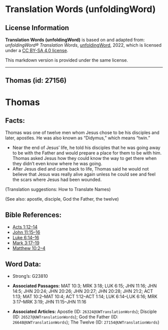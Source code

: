 # Translation Words (unfoldingWord)

## License Information

**Translation Words (unfoldingWord)** is based on and adapted from: _unfoldingWord® Translation Words_, [unfoldingWord](https://unfoldingword.org/utw), 2022, which is licensed under a [CC BY-SA 4.0 license](https://creativecommons.org/licenses/by-sa/4.0/legalcode.en).

This markdown version is provided under the same license.



--------------------------------

## Thomas (id: 27156)

Thomas
======

Facts:
------

Thomas was one of twelve men whom Jesus chose to be his disciples and later, apostles. He was also known as “Didymus,” which means “twin.”

* Near the end of Jesus’ life, he told his disciples that he was going away to be with the Father and would prepare a place for them to be with him. Thomas asked Jesus how they could know the way to get there when they didn’t even know where he was going.
* After Jesus died and came back to life, Thomas said he would not believe that Jesus was really alive again unless he could see and feel the scars where Jesus had been wounded.

(Translation suggestions: How to Translate Names)

(See also: apostle, disciple, God the Father, the twelve)

Bible References:
-----------------

* [Acts 1:12–14](https://ref.ly/Acts1:12-Acts1:14)
* [John 11:15–16](https://ref.ly/John11:15-John11:16)
* [Luke 6:14–16](https://ref.ly/Luke6:14-Luke6:16)
* [Mark 3:17–19](https://ref.ly/Mark3:17-Mark3:19)
* [Matthew 10:2–4](https://ref.ly/Matt10:2-Matt10:4)

Word Data:
----------

* Strong’s: G23810

* **Associated Passages:** MAT 10:3; MRK 3:18; LUK 6:15; JHN 11:16; JHN 14:5; JHN 20:24; JHN 20:26; JHN 20:27; JHN 20:28; JHN 21:2; ACT 1:13; MAT 10:2–MAT 10:4; ACT 1:12–ACT 1:14; LUK 6:14–LUK 6:16; MRK 3:17–MRK 3:19; JHN 11:15–JHN 11:16
* **Associated Articles:** Apostle (ID: `26324@UWTranslationWords`); Disciple (ID: `26527@UWTranslationWords`); God the Father (ID: `26648@UWTranslationWords`); The Twelve (ID: `27154@UWTranslationWords`)

